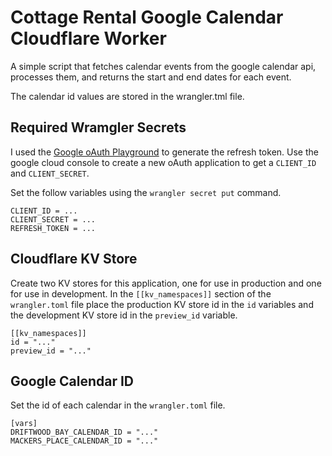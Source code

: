 # Cottage Rental Google Calendar Cloudflare Worker 
A simple script that fetches calendar events from the google calendar api, processes them, and returns the start and end dates for each event.

The calendar id values are stored in the wrangler.tml file.

## Required Wramgler Secrets
I used the [Google oAuth Playground](https://developers.google.com/oauthplayground) to generate the refresh token. Use the google cloud console to create a new oAuth application to get a `CLIENT_ID` and `CLIENT_SECRET`.

Set the follow variables using the `wrangler secret put` command.

    CLIENT_ID = ...
    CLIENT_SECRET = ...
    REFRESH_TOKEN = ...

## Cloudflare KV Store
Create two KV stores for this application, one for use in production and one for use in development. In the `[[kv_namespaces]]` section of the `wrangler.toml` file place the production KV store id in the `id` variables and the development KV store id in the `preview_id` variable. 

    [[kv_namespaces]]
    id = "..."
    preview_id = "..."

## Google Calendar ID
Set the id of each calendar in the `wrangler.toml` file.

    [vars]
    DRIFTWOOD_BAY_CALENDAR_ID = "..."
    MACKERS_PLACE_CALENDAR_ID = "..."